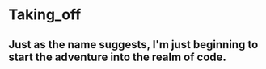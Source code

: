 # Taking_off
## Just as the name suggests, I'm just beginning to start the adventure into the realm of code.
